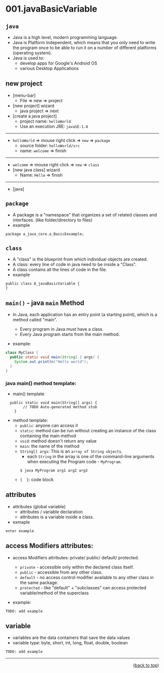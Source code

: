 <a name="topage"></a>

# 001.javaBasicVariable

## `java`
* Java is a high level, modern programming language.
* Java is Platform Independent, which means that you only need to write the program once 
   to be able to run it on a number of different platforms (operating system).
* Java is used to: 
    * develop apps for Google's Android OS
    * various Desktop Applications 

## new project

* [menu-bar]
    * File => new => project
* [new project] wizard
    * java project => next
* [create a java project]
    * project name: `helloWorld`
    * Use an execution JRE: `javaSE-1.8`
----
* `helloWorld` => mouse right click => `new` => `package`
    * source folder: `helloWorld/src`
    * name: `welcome` => finish
----
* `welcome` => mouse right click => `new` => `class`
* [new java class] wizard
    * Name: `Hello` => finish

----

* [java]
## `package`
* A package is a "namespace" that organizes a set of related classes and interfaces. (like folder/directory to files)
* example
```
package a_java_core.a_BasicEexample;
```

## `class`
* A "class" is the blueprint from which individual objects are created.
* A class: every line of code in java need to be inside a "Class".
* A class contains all the lines of code in the file.
* example
```
public class A_javaBasicVariable {
}
```

## `main()` - java `main` Method
* In Java, each application has an entry point (a starting point), which is a method called "main".
    *  Every program in Java must have a class.
    *  Every Java program starts from the main method.

* example:
```java
class MyClass {
  public static void main(String[ ] args) {
    System.out.println("Hello world");
  }
}
```

### java main() method template:

* main() template
```
  public static void main(String[] args) {
		// TODO Auto-generated method stub
	}
```

* method template:
    * `public`: anyone can access it
    * `static`: method can be run without creating an instance of the class containing the main method
    * `void`: method doesn't return any value
    * `main`: the name of the method
    * `String[] args`: This is an `array of String objects`.
        * each `String` in the array is one of the command-line arguments when executing the Program code - `MyProgram`.
        ```
        $ java MyProgram arg1 arg2 arg3
        ```
    * `{  }`: code block

## attributes 
* attributes (global variable) 
    * attributes / variable declaration
    * attributes is a variable inside a class.
* exmaple
```
enter example
```

## access Modifiers attributes: 
* access Modifiers attributes: private/ public/ default/ protected.
   * `private` - accessible only within the declared class itself.
   * `public` - accessible from any other class.
   * `default` -  no access control modifier available to any other class in the same package.
   * `protected` - like "default" + "subclasses" can access protected variable/method of the superclass

* example:
```
TODO: add example
```

## variable
* variables are the data containers that save the data values 
* variable type: byte, short, int, long, float, double, boolean

```
TODO: add example
```


----

<p align="right">(<a href="#topage">back to top</a>)</p>
<br/>
<br/>
